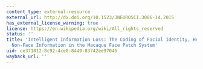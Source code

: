 ```yaml
---
content_type: external-resource
external_url: http://dx.doi.org/10.1523/JNEUROSCI.3086-14.2015
has_external_license_warning: true
license: https://en.wikipedia.org/wiki/All_rights_reserved
status: ''
title: 'Intelligent Information Loss: The Coding of Facial Identity, Head Pose, and
  Non-Face Information in the Macaque Face Patch System'
uid: ce371812-8c92-4ce8-8449-83742ee97046
wayback_url: ''
---
```

